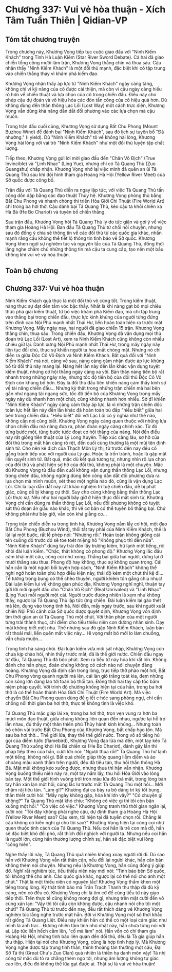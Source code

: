 # Chương 337: Vui vẻ hòa thuận - Xích Tâm Tuần Thiên | Qidian-VP

## Tóm tắt chương truyện

Trong chương này, Khương Vọng tiếp tục cuộc giao đấu với "Ninh Kiếm Khách" trong Tinh Hà Luận Kiếm (Star River Sword Debate). Cả hai đã giao chiến tổng cộng mười lăm trận, Khương Vọng thắng chín và thua sáu. Cậu nhận thấy "Ninh Kiếm Khách" là một đối thủ mạnh, đặc biệt khi cô tập trung vào chiến thắng thay vì khám phá kiếm đạo.

Khương Vọng nhận thấy áp lực từ "Ninh Kiếm Khách" ngày càng tăng, không chỉ vì kỹ năng của cô được cải thiện, mà còn vì cậu ngày càng hiểu rõ hơn về chiến thuật và lựa chọn của cô trong chiến đấu. Điều này cho phép cậu dự đoán và vô hiệu hóa các đòn tấn công của cô hiệu quả hơn. Dù không dùng đến thần thông Lạc Lối (Lost Way) một cách trực diện, Khương Vọng vẫn dùng khả năng dẫn dắt đối phương vào các lựa chọn mà cậu muốn.

Trong trận đấu cuối cùng, Khương Vọng sử dụng Bất Chu Phong (Mount Buzhou Wind) để đánh bại "Ninh Kiếm Khách", sau đó lịch sự tuyên bố "Đã nhường." (I yield). Dù "Ninh Kiếm Khách" tỏ vẻ không hài lòng, Khương Vọng hài lòng với vai trò "Ninh Kiếm Khách" như một đối thủ luyện tập chất lượng.

Tiếp theo, Khương Vọng gửi lời mời giao đấu đến "Chân Vô Địch" (True Invincible) và "Linh Nhạc" (Ling Yue), nhưng chỉ có Tả Quang Thù (Zuo Guangshu) chấp nhận. Khương Vọng nhớ lại việc mình đã quên an ủi Tả Quang Thù sau khi đội hình tham gia Hoàng Hà Hội (Yellow River Meet) của Sở quốc được công bố.

Trận đấu với Tả Quang Thù diễn ra ngay lập tức, với việc Tả Quang Thù tấn công dồn dập bằng các đạo thuật Thủy hệ. Khương Vọng phòng thủ bằng Bất Chu Phong và nhanh chóng thi triển Hỏa Giới Chi Thuật (Fire World Art) chỉ trong ba hơi thở. Cậu đánh bại Tả Quang Thù, kéo cậu ta khỏi chiến xa Hà Bá (He Bo Chariot) và tuyên bố chiến thắng.

Sau trận đấu, Khương Vọng hỏi Tả Quang Thù lý do tức giận và gợi ý về việc tham gia Hoàng Hà Hội. Ban đầu Tả Quang Thù từ chối nói chuyện, nhưng sau đó đồng ý chia sẻ thông tin về các đối thủ từ các quốc gia khác, nhấn mạnh rằng cậu không thể tiết lộ thông tin tình báo về Sở quốc. Khương Vọng khen ngợi sự nghiêm túc và nguyên tắc của Tả Quang Thù, đồng thời lắng nghe chăm chú những thông tin mà cậu ta cung cấp, tạo nên một bầu không khí vui vẻ và hòa thuận.

## Toàn bộ chương

## Chương 337: Vui vẻ hòa thuận

Ninh Kiếm Khách quả thực là một đối thủ vô cùng tốt.
Trong kiếm thuật, nàng thực sự đạt đến tầm vóc bậc thầy.
Nhất là khi nàng gạt bỏ mọi chiêu thức phá giải kiếm thuật, từ bỏ việc khám phá Kiếm đạo, mà chỉ tập trung vào thắng bại trong chiến đấu, thực lực kinh khủng của người từng đứng trên đỉnh cao Nội Phủ mạnh nhất Thái Hư, liền hoàn toàn hiện ra trước mặt Khương Vọng.
Mấy ngày nay, hai người đã giao chiến 15 trận.
Khương Vọng thắng chín, thua sáu.
Trong chiến đấu, Khương Vọng đã vận dụng mọi thủ đoạn trừ Lạc Lối (Lost Art), xem ra Ninh Kiếm Khách cũng không còn nhiều chiêu giữ lại.
Danh xưng Nội Phủ mạnh nhất Thái Hư, trong mấy ngày này liên tục đổi chủ, thực sự khiến người ta hoa mắt chóng mặt.
Nhưng nó chỉ diễn ra giữa Độc Cô Vô Địch và Ninh Kiếm Khách.
Bất quá đối với "Ninh Kiếm Khách" mà nói, càng về sau, nàng càng cảm nhận được áp lực khủng bố từ đối thủ này mang lại. Nàng hết lần này đến lần khác vận dụng tuyệt kiếm thuật, nhưng cơ hội thắng ngày càng xa vời.
Bản thân nàng tiến bộ rất nhanh trong những ngày này, nhưng tốc độ tiến bộ của đối thủ Độc Cô Vô Địch còn khủng bố hơn. Đây là đối thủ đầu tiên khiến nàng cảm thấy kính sợ về tài năng chiến đấu...
Nhưng kỳ thật trong những trận chiến mà hai bên gần như ngang tài ngang sức, tốc độ tiến bộ của Khương Vọng trong mấy ngày này dù nhanh hơn một chút, cũng không nhanh hơn nhiều. Sở dĩ khiến "Ninh Kiếm Khách" ngày càng cảm thấy áp lực, là vì những trận chiến dốc toàn lực hết lần này đến lần khác đã hoàn toàn bù đắp "hiểu biết" giữa hai bên trong chiến đấu.
"Hiểu biết" đối với Lạc Lối có ý nghĩa như thế nào, không cần nói cũng biết.
Khương Vọng ngày càng quen thuộc với những lựa chọn chiến đấu mà nàng đưa ra, phán đoán ngày càng chính xác. Từ đó từng bước một, từng bước tước đoạt cơ hội thắng của nàng.
Nói đến điều này rất giống tiễn thuật của Lý Long Xuyên. Tiếp xúc càng lâu, sơ hở của đối thủ trong mắt hắn càng rõ rệt, đến cuối cùng thường là một mũi tên định sinh tử. Cho nên kẻ địch của Thạch Môn Lý thị, từ trước đến nay đều cố gắng tránh tiếp xúc với người của Lý gia. Hoặc là trốn tránh, hoặc là gặp mặt liền quyết sinh tử.
Bất quá, mặc dù kết quả tương tự, nhưng nhìn rõ lựa chọn của đối thủ và phát hiện sơ hở của đối thủ, không phải là một chuyện.
Mặc dù Khương Vọng từ đầu đến cuối không vận dụng thần thông Lạc Lối, nhưng trong chiến đấu, không ngừng dùng tiến công dẫn dắt đối phương đưa ra lựa chọn mà mình muốn, xét theo một nghĩa nào đó, cũng là vận dụng Lạc Lối.
Chỉ là loại dẫn dắt này rất khảo nghiệm trí tuệ chiến đấu, dễ bị phát giác, cũng dễ bị kháng cự thôi.
Suy cho cùng không bằng thần thông Lạc Lối thực sự.
Nếu như hai người bây giờ ở hiện thực đối mặt sinh tử, Khương Vọng chỉ cần dùng ra thần thông Lạc Lối, nếu đối phương không có tuyệt sát thủ đoạn ẩn giấu nào khác, thì về cơ bản có thể tuyên bố thắng bại. Chứ không phải như bây giờ, vẫn còn khá giằng co...

Trong trận chiến diễn ra trong tinh hà, Khương Vọng nắm lấy cơ hội, một đạo Bất Chu Phong (Buzhou Wind), thổi tắt tay phải của Ninh Kiếm Khách, thế là lùi lại một bước, rất lễ phép nói: "Nhường rồi."
Hoàn toàn không giống cái tên cuồng đồ trước đó sẽ toe toét miệng hô "Không phục thì đến nữa".
"Ninh Kiếm Khách" dùng tay trái đón lấy trường kiếm, hừ lạnh một tiếng, rời khỏi đài luận kiếm.
"Chậc, thật không có phong độ." Khương Vọng lắc đầu cảm khái một câu, cũng coi như xong.
Thắng bại giữa hai người, dừng lại ở mười thắng sáu thua.
Phong độ hay không, thực sự không quan trọng.
Cái hắn cần là một người bồi luyện hợp cách, "Ninh Kiếm Khách" không thể nghi ngờ hoàn toàn phù hợp điều kiện này, thái độ kém một chút thì kệ đi... Tể tướng trong bụng có thể chèo thuyền, người khiêm tốn gắng chịu nhục!
Đài luận kiếm lui về không gian phúc địa, Khương Vọng nghĩ nghĩ, thuận tay gửi lời mời quyết đấu cho "Chân Vô Địch" (Real Unrivaled) và "Linh Nhạc" (Ling Yue) mỗi người một cái.
Người trước đương nhiên là xem như không thấy, ngược lại Tả Quang Thù lập tức ứng chiến.
Đài luận kiếm lại gào thét mà lên, đụng vào trong tinh hà.
Nói đến, mấy ngày trước, sau khi người xuất chiến Nội Phủ cảnh của Sở quốc được quyết định, Khương Vọng vốn định tìm thời gian an ủi Tả Quang Thù một chút. Với thân phận của một người từng trải thành thục, chỉ điểm cho tiểu thiếu niên con đường nhân sinh.
Dạy mãi không biết mệt nha.
Thế nhưng sau đó gặp Ninh Kiếm Khách, luận bàn rất thoải mái, liền quên mất việc này...
Hi vọng mất bò mới lo làm chuồng, vẫn chưa muộn...

Trong tinh hà sáng chói.
Đài luận kiếm vừa mới sát nhập, Khương Vọng còn chưa kịp chào hỏi, nhìn thấy trước mắt, đã là thế giới nước.
Chiến đấu ngay từ đầu, Tả Quang Thù đã bộc phát.
Xem ra tiểu tử này hỏa khí rất lớn.
Không đánh cho hắn phục, đoán chừng không có cách nào nói chuyện đàng hoàng.
Khương Vọng đã định sẵn trong lòng, trực tiếp thở phào một hơi, Bất Chu Phong vòng quanh người mà lên, cái làn gió trắng toát kia, đem những con sóng lớn đang lao tới toàn bộ thổi tan.
Đồng thời hai tay cấp tốc bấm niệm pháp quyết.
Với trình độ chưởng khống hiện tại của hắn, trong ba hơi thở là có thể hoàn thành Hỏa Giới Chi Thuật (Fire World Art).
Mà việc chuyển Bất Chu Phong quen dùng để g·iết c·hóc sang phòng ngự, chỉ cần chống nổi thời gian ba hơi thở, thực tế không tính là việc khó.

Tả Quang Thù mặc giáp lái xe, trong ba hơi thở, trọn vẹn vung ra hơn ba mươi môn đạo thuật, giữa chúng không liên quan đến nhau, ngược lại hỗ trợ lẫn nhau, đủ thấy một thân thiên phú Thủy hành kinh khủng...
Nhưng toàn bộ chôn vùi trước Bất Chu Phong của Khương Vọng, bất chấp hao tổn.
Mà sau ba hơi thở...
Thế giới lửa, thay thế thế giới nước.
Trong vô số tiếng hú gọi của diễm tước (flamebird), Khương Vọng đạo lửa mà đến, một tay kéo Tả Quang Thù xuống khỏi Hà Bá chiến xa (He Bo Chariot), đánh gãy lần thi pháp tiếp theo của hắn, cười lớn nói: "Ngươi thua rồi!"
Tả Quang Thù hừ lạnh một tiếng, không nói gì.
Bất quá chiến giáp thủy quang liễm diễm và áo choàng màu xanh thẳm trên người, đều đã tiêu tán, thu hồi thần thông Hà Bá.
Mặt mũi không kéo xuống được, nhưng thua thì hắn vẫn nhận.
Khương Vọng buông thiếu niên này ra, một tay nắm lấy, thu hồi Hỏa Giới vào lòng bàn tay.
Một thế giới hình vuông trời tròn màu lửa đỏ loá mắt, trong lòng bàn tay hắn xán lạn một hồi, cũng lắc lư trước mắt Tả Quang Thù một hồi... Mới chậm rãi tiêu tán.
"Làm gì?" Khương đại ca bày ra bộ dáng tri kỷ tốt bụng, thân thiết cười hỏi: "Mấy ngày không gặp, hỏa khí lớn vậy?"
"Có chuyện gì không?" Tả Quang Thù mặt khó chịu: "Không có việc gì thì tôi còn bận xuống một hồi."
"Có việc có việc." Khương Vọng tranh thủ thời gian ngăn lại, cười nói: "Tôi đây không phải nghe cậu, dự định tham gia Hoàng Hà Hội (Yellow River Meet) sao? Cậu xem, tôi hiện tại đã tuyển chọn rồi. Chẳng lẽ cậu không có kiến nghị gì cho tôi sao?"
Khương Vọng hiện tại cũng coi như quen thuộc tính cách của Tả Quang Thù. Nếu coi hắn là trẻ con mà dỗ, hắn sẽ đặc biệt khó đối phó, rất thích đối nghịch với người ta. Nhưng nếu coi hắn là người lớn, cùng hắn thương lượng chính sự, hắn sẽ đặc biệt vui lòng "cống hiến".

Nghe thấy lời này, Tả Quang Thù quả nhiên không xoay người rời đi.
Dù sao hắn với Khương Vọng vẫn rất thân cận, nếu đổi lại người khác, hắn căn bản không thèm nói chuyện. Nhưng nếu là Khương Vọng, hắn cũng đồng ý giúp đỡ.
Nghĩ rất nghiêm túc, tiểu thiếu niên này mới nói: "Tình báo bên Sở quốc, tôi không thể cho anh. Các quốc gia khác, ngược lại có thể nói cho anh một chút."
Thật là một thiếu niên có nguyên tắc! Khương Vọng thầm khen một tiếng trong lòng.
Kỳ thật tình báo mà Trần Trạch Thanh thu thập đã đủ kỹ càng, nên có đều có. Khương Vọng chỉ là tìm cớ để cùng tiểu tử này giao tiếp thôi.
Trên thực tế cũng không mong đợi gì, nhưng trên mặt cười đến vô cùng xán lạn: "Vậy thì tôi cầu còn không được, cậu nhanh nói cho tôi một chút!"
Tả Quang Thù từ trước đến nay, đều rất thích dáng vẻ Khương Vọng nghiêm túc lắng nghe trước mặt hắn.
Bởi vì Khương Vọng một số thời khắc rất giống Tả Quang Liệt. Điều này khiến hắn có thể có một loại cảm giác như mình là anh trai...
Đương nhiên tâm tình nhỏ nhặt này, hắn chưa từng nói với ai.
Lập tức liền hếch cằm lên, "cố mà làm" nói.
Hắn vốn có chí tham gia Hoàng Hà Hội, những tình báo liên quan đến đối thủ, đều là Tả gia giúp hắn thu thập. Hiện tại nói cho Khương Vọng, cũng là hợp tình hợp lý.
Mà Khương Vọng nghe được tập trung tinh thần, thỉnh thoảng tán thưởng một câu, Đại Sở Tả thị (Great Chu's Zuo Clan) quả nhiên là thiên hạ danh môn vậy!
Tả nhị công tử mặc dù tỏ ra chẳng thèm ngó tới, nhưng âm lượng không tự giác cao lên, điều đó không thể lừa gạt được ai.
Thật sự là vui vẻ hòa thuận!